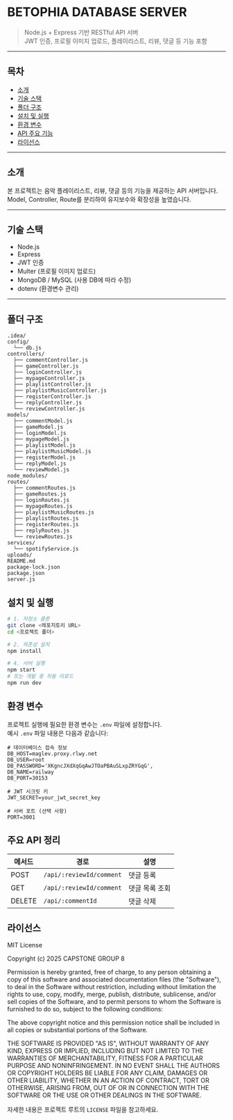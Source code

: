 # BETOPHIA DATABASE SERVER

> Node.js + Express 기반 RESTful API 서버  
> JWT 인증, 프로필 이미지 업로드, 플레이리스트, 리뷰, 댓글 등 기능 포함

---

## 목차

- [소개](#소개)
- [기술 스택](#기술-스택)
- [폴더 구조](#폴더-구조)
- [설치 및 실행](#설치-및-실행)
- [환경 변수](#환경-변수)
- [API 주요 기능](#api-주요-기능)
- [라이선스](#라이선스)

---

## 소개

본 프로젝트는 음악 플레이리스트, 리뷰, 댓글 등의 기능을 제공하는 API 서버입니다.  
Model, Controller, Route를 분리하여 유지보수와 확장성을 높였습니다.

---

## 기술 스택

- Node.js  
- Express  
- JWT 인증  
- Multer (프로필 이미지 업로드)  
- MongoDB / MySQL (사용 DB에 따라 수정)  
- dotenv (환경변수 관리)

---

## 폴더 구조

```plaintext
.idea/
config/
  └── db.js
controllers/
  ├── commentController.js
  ├── gameController.js
  ├── loginController.js
  ├── mypageController.js
  ├── playlistController.js
  ├── playlistMusicController.js
  ├── registerController.js
  ├── replyController.js
  └── reviewController.js
models/
  ├── commentModel.js
  ├── gameModel.js
  ├── loginModel.js
  ├── mypageModel.js
  ├── playlistModel.js
  ├── playlistMusicModel.js
  ├── registerModel.js
  ├── replyModel.js
  └── reviewModel.js
node_modules/
routes/
  ├── commentRoutes.js
  ├── gameRoutes.js
  ├── loginRoutes.js
  ├── mypageRoutes.js
  ├── playlistMusicRoutes.js
  ├── playlistRoutes.js
  ├── registerRoutes.js
  ├── replyRoutes.js
  └── reviewRoutes.js
services/
  └── spotifyService.js
uploads/
README.md
package-lock.json
package.json
server.js
```

## 설치 및 실행

```bash
# 1. 저장소 클론
git clone <레포지토리 URL>
cd <프로젝트 폴더>

# 2. 의존성 설치
npm install

# 4. 서버 실행
npm start
# 또는 개발 중 자동 리로드
npm run dev
```

## 환경 변수

프로젝트 실행에 필요한 환경 변수는 `.env` 파일에 설정합니다.  
예시 `.env` 파일 내용은 다음과 같습니다:

```env
# 데이터베이스 접속 정보
DB_HOST=maglev.proxy.rlwy.net
DB_USER=root
DB_PASSWORD='XKgncJXdXqGqAwJTOaPBAuSLxpZRYGqG',
DB_NAME=railway
DB_PORT=30153

# JWT 시크릿 키
JWT_SECRET=your_jwt_secret_key

# 서버 포트 (선택 사항)
PORT=3001
```

## 주요 API 정리

| 메서드    | 경로                       | 설명       |
| ------ | ------------------------ | -------- |
| POST   | `/api/:reviewId/comment` | 댓글 등록    |
| GET    | `/api/:reviewId/comment` | 댓글 목록 조회 |
| DELETE | `/api/:commentId`        | 댓글 삭제    |


## 라이선스

MIT License

Copyright (c) 2025 CAPSTONE GROUP 8

Permission is hereby granted, free of charge, to any person obtaining a copy
of this software and associated documentation files (the "Software"), to deal
in the Software without restriction, including without limitation the rights
to use, copy, modify, merge, publish, distribute, sublicense, and/or sell
copies of the Software, and to permit persons to whom the Software is
furnished to do so, subject to the following conditions:

The above copyright notice and this permission notice shall be included in all
copies or substantial portions of the Software.

THE SOFTWARE IS PROVIDED "AS IS", WITHOUT WARRANTY OF ANY KIND, EXPRESS OR
IMPLIED, INCLUDING BUT NOT LIMITED TO THE WARRANTIES OF MERCHANTABILITY,
FITNESS FOR A PARTICULAR PURPOSE AND NONINFRINGEMENT. IN NO EVENT SHALL THE
AUTHORS OR COPYRIGHT HOLDERS BE LIABLE FOR ANY CLAIM, DAMAGES OR OTHER
LIABILITY, WHETHER IN AN ACTION OF CONTRACT, TORT OR OTHERWISE, ARISING FROM,
OUT OF OR IN CONNECTION WITH THE SOFTWARE OR THE USE OR OTHER DEALINGS IN THE
SOFTWARE.

자세한 내용은 프로젝트 루트의 `LICENSE` 파일을 참고하세요.

